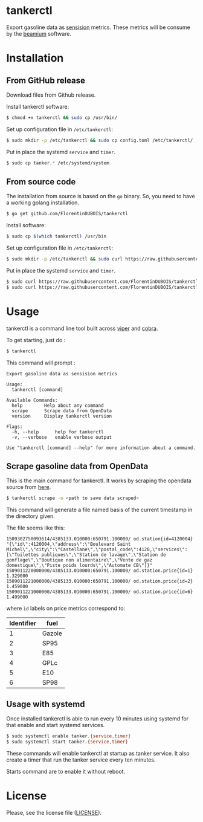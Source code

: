 # tankerctl

Export gasoline data as [sensision](http://www.warp10.io/getting-started/#data-format) metrics. These metrics will be consume by the [beamium](https://github.com/ovh/beamium) software.

# Installation

## From GitHub release

Download files from Github release. 

Install tankerctl software:

```sh
$ chmod +x tankerctl && sudo cp /usr/bin/
```

Set up configuration file in `/etc/tankerctl`:

```sh
$ sudo mkdir -p /etc/tankerctl && sudo cp config.toml /etc/tankerctl/
```

Put in place the systemd `service` and `timer`.

```sh
$ sudo cp tanker.* /etc/systemd/system
```

## From source code

The installation from source is based on the `go` binary. So, you need to have a working golang installation.

```sh
$ go get github.com/FlorentinDUBOIS/tankerctl
```

Install software:

```sh
$ sudo cp $(which tankerctl) /usr/bin
```

Set up configuration file in `/etc/tankerctl`:

```sh
$ sudo mkdir -p /etc/tankerctl && sudo curl https://raw.githubusercontent.com/FlorentinDUBOIS/tankerctl/master/config.toml > /etc/tankerctl/config.toml

```

Put in place the systemd `service` and `timer`.

```sh
$ sudo curl https://raw.githubusercontent.com/FlorentinDUBOIS/tankerctl/master/tanker.timer > /etc/systemd/system/tanker.timer
$ sudo curl https://raw.githubusercontent.com/FlorentinDUBOIS/tankerctl/master/tanker.service > /etc/systemd/system/tanker.service
```

# Usage

tankerctl is a command line tool built across [viper](https://github.com/spf13/viper) and [cobra](https://github.com/spf13/cobra).

To get starting, just do :

```sh
$ tankerctl
```

This command will prompt :

```
Export gasoline data as sensision metrics

Usage:
  tankerctl [command]

Available Commands:
  help        Help about any command
  scrape      Scrape data from OpenData
  version     Display tankerctl version

Flags:
  -h, --help      help for tankerctl
  -v, --verbose   enable verbose output

Use "tankerctl [command] --help" for more information about a command.
```

## Scrape gasoline data from OpenData

This is the main command for tankerctl. It works by scraping the opendata source from [here](https://www.prix-carburants.gouv.fr/rubrique/opendata/).

```sh
$ tankerctl scrape -o <path to save data scraped>
```

This command will generate a file named basis of the current timestamp in the directory given.

The file seems like this:

```
1509302750093614/4385133.010000:650791.100000/ od.station{id=4120004} "{\"id\":4120004,\"address\":\"Boulevard Saint Michel\",\"city\":\"Castellane\",\"postal_code\":4120,\"services\":[\"Toilettes publiques\",\"Station de lavage\",\"Station de gonflage\",\"Boutique non alimentaire\",\"Vente de gaz domestique\",\"Piste poids lourds\",\"Automate CB\"]}"
1509011220000000/4385133.010000:650791.100000/ od.station.price{id=1} 1.329000
1509011221000000/4385133.010000:650791.100000/ od.station.price{id=2} 1.459000
1509011221000000/4385133.010000:650791.100000/ od.station.price{id=6} 1.499000
```

where `id` labels on price metrics correspond to:

|Identifier|fuel|
|---|---|
|1|Gazole|
|2|SP95|
|3|E85|
|4|GPLc|
|5|E10|
|6|SP98|

## Usage with systemd

Once installed tankerctl is able to run every 10 minutes using systemd for that enable and start systemd services.

```sh
$ sudo systemctl enable tanker.{service,timer}
$ sudo systemctl start tanker.{service,timer}
```

These commands will enable tankerctl at startup as tanker service. It also create a timer that run the tanker service every ten minutes.

Starts command are to enable it without reboot.

# License

Please, see the license file ([LICENSE](https://github.com/FlorentinDUBOIS/tankerctl/blob/master/LICENSE)).
